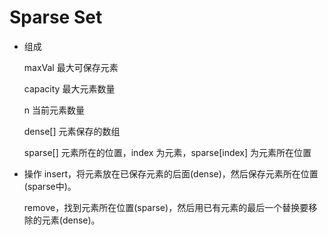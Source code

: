 # Sparse Set

- 组成

  maxVal 最大可保存元素

  capacity 最大元素数量

  n 当前元素数量

  dense[] 元素保存的数组

  sparse[] 元素所在的位置，index 为元素，sparse[index] 为元素所在位置

- 操作
  insert，将元素放在已保存元素的后面(dense)，然后保存元素所在位置(sparse中)。

  remove，找到元素所在位置(sparse)，然后用已有元素的最后一个替换要移除的元素(dense)。